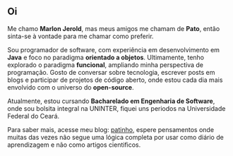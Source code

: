 ## Oi

Me chamo **Marlon Jerold**, mas meus amigos me chamam de **Pato**, então sinta-se à vontade para me chamar como preferir.

Sou programador de software, com experiência em desenvolvimento em **Java** e foco no paradigma **orientado a objetos**. Ultimamente, tenho explorado o paradigma **funcional**, ampliando minha perspectiva de programação. Gosto de conversar sobre tecnologia, escrever posts em blogs e participar de projetos de código aberto, onde estou cada dia mais envolvido com o universo do **open-source**.

Atualmente, estou cursando **Bacharelado em Engenharia de Software**, onde sou bolsita integral na UNINTER, fiquei uns periodos na Universidade Federal do Ceará.

Para saber mais, acesse meu blog: [patinho](https://patinho.tech/), espere pensamentos onde muitas das vezes não segue uma lógica completa por usar como diário de aprendizagem e não como artigos cientificos.
